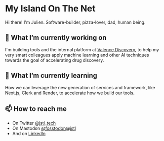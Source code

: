 # My Island On The Net

Hi there! I'm Julien. Software-builder, pizza-lover, dad, human being.

## 🔭 What I’m currently working on

I'm building tools and the internal platform at [Valence Discovery](https://www.valencediscovery.com/), to help my very smart colleagues apply machine learning and other AI techniques towards the goal of accelerating drug discovery.

## 🌱 What I’m currently learning

How we can leverage the new generation of services and framework, like Next.js, Clerk and Render, to accelerate how we build our tools.

## 📫 How to reach me
- On Twitter [@jstl_tech](https://twitter.com/jstl_tech)
- On Mastodon [@fosstodon@jstl](https://fosstodon.org/@jstl)
- And on [LinkedIn](https://www.linkedin.com/in/julienstlaurent/)
